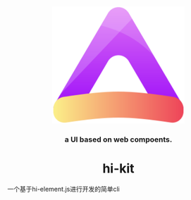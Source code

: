 <div align="center">
<img src="logo.svg" alt="KITS" width="300" >

### a UI based on web compoents.
# hi-kit

</div>
一个基于hi-element.js进行开发的简单cli
